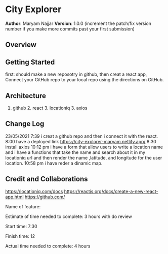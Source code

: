# City Explorer

**Author**: Maryam Najjar
**Version**: 1.0.0 (increment the patch/fix version number if you make more commits past your first submission)

## Overview
<!-- Provide a high level overview of what this application is and why you are building it, beyond the fact that it's an assignment for this class. (i.e. What's your problem domain?) -->

## Getting Started
 first: should make a new reposotry in github, then creat a react app, Connect your GitHub repo to your local repo using the directions on GitHub. 
## Architecture
1. github 2. react 3. locationiq 3. axios 
## Change Log
23/05/2021 7:39 i creat a github repo and then i connect it with the react.
8:00 have a deployed link https://city-explorer-maryam.netlify.app/
8:30 install axios
10:12 pm i have a form that allow users to write a location name 
and i have a functions that take the name and search about it in my locationiq url and then render the name ,latitude, and longitude for the user location.
10:58 pm i have reder a dinamic map.



## Credit and Collaborations
https://locationiq.com/docs
https://reactjs.org/docs/create-a-new-react-app.html
https://github.com/

Name of feature: 


Estimate of time needed to complete: 3 hours with do review

Start time: 7:30

Finish time: 12

Actual time needed to complete: 4 hours